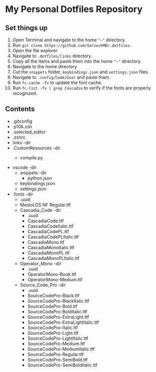 # My Personal Dotfiles Repository

## Set things up

1) Open Terminal and navigate to the home `"~"` directory.
2) Run `git clone https://github.com/SarveshMD/.dotfiles`.
3) Open the file explorer
4) Navigate to `.dotfiles/links` directory.
5) Copy all the items and paste them into the home `"~"` directory.
6) Navigate to the home directory
7) Cut the `snippets` folder, `keybindings.json` and `settings.json` files.
8) Navigate to `.config/Code/User` and paste them.
9) Run `fc-cache -fv` to update the font cache.
10) Run `fc-list -fv | grep Cascadia` to verify if the fonts are properly recognized.

## Contents

- .gitconfig
- .p10k.zsh
- .selected_editor
- .zshrc
- links -dir
- .CustomResources -dir
  <!-- markdownlint-disable-next-line MD033 -->
  - <p>compile.py</p>
- vscode -dir
  - snippets -dir
    - python.json
  - keybindings.json
  - settings.json
- .fonts -dir
  - .uuid
  - MesloLGS NF Regular.ttf
  - Cascadia_Code -dir
    - .uuid
    - CascadiaCode.ttf
    - CascadiaCodeItalic.ttf
    - CascadiaCodePL.ttf
    - CascadiaCodePLItalic.ttf
    - CascadiaMono.ttf
    - CascadiaMonoItalic.ttf
    - CascadiaMonoPL.ttf
    - CascadiaMonoPLItalic.ttf
  - Operator_Mono -dir
    - .uuid
    - OperatorMono-Book.ttf
    - OperatorMono-Medium.ttf
  - Source_Code_Pro -dir
    - .uuid
    - SourceCodePro-Black.ttf
    - SourceCodePro-BlackItalic.ttf
    - SourceCodePro-Bold.ttf
    - SourceCodePro-BoldItalic.ttf
    - SourceCodePro-ExtraLight.ttf
    - SourceCodePro-ExtraLightItalic.ttf
    - SourceCodePro-Italic.ttf
    - SourceCodePro-Light.ttf
    - SourceCodePro-LightItalic.ttf
    - SourceCodePro-Medium.ttf
    - SourceCodePro-MediumItalic.ttf
    - SourceCodePro-Regular.ttf
    - SourceCodePro-SemiBold.ttf
    - SourceCodePro-SemiBoldItalic.ttf
